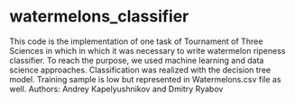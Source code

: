# watermelons_classifier
This code is the implementation of one task of Tournament of Three Sciences in which in which it was necessary to write watermelon ripeness classifier.
To reach the purpose, we used machine learning and data science approaches. Classification was realized with the decision tree model. Training sample is low but
represented in Watermelons.csv file as well.
Authors: Andrey Kapelyushnikov and Dmitry Ryabov 
